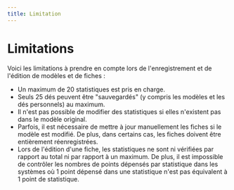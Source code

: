 ```yaml
---
title: Limitation
---
```


# Limitations

Voici les limitations à prendre en compte lors de l'enregistrement et de l'édition de modèles et de fiches :

- Un maximum de 20 statistiques est pris en charge.
- Seuls 25 dés peuvent être "sauvegardés" (y compris les modèles et les dés personnels) au maximum.
- Il n'est pas possible de modifier des statistiques si elles n'existent pas dans le modèle original.
- Parfois, il est nécessaire de mettre à jour manuellement les fiches si le modèle est modifié. De plus, dans certains cas, les fiches doivent être entièrement réenregistrées.
- Lors de l'édition d'une fiche, les statistiques ne sont ni vérifiées par rapport au total ni par rapport à un maximum. De plus, il est impossible de contrôler les nombres de points dépensés par statistique dans les systèmes où 1 point dépensé dans une statistique n'est pas équivalent à 1 point de statistique.